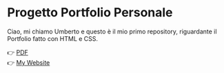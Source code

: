 # Progetto Portfolio Personale
Ciao, mi chiamo Umberto e questo è il mio primo repository, riguardante il Portfolio fatto con HTML e CSS.

👉 [PDF](https://github.com/Bons27/Portfolio-html-css/tree/main/assets/documents/Portfolio.pdf)    
👉 [My Website](https://bons27.github.io/Portfolio-html-css/)      